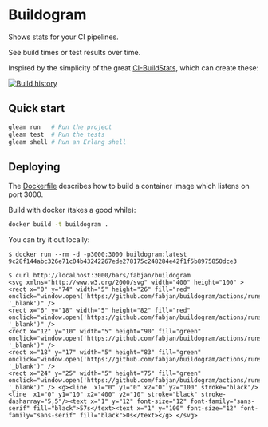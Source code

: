 # Buildogram

Shows stats for your CI pipelines.

See build times or test results over time.

Inspired by the simplicity of the great [CI-BuildStats](https://github.com/dustinmoris/CI-BuildStats), which can create these:

[![Build history](https://buildstats.info/github/chart/fabjan/buildogram)](https://github.com/fabjan/buildogram/actions)

## Quick start

```sh
gleam run   # Run the project
gleam test  # Run the tests
gleam shell # Run an Erlang shell
```

## Deploying

The [Dockerfile](./Dockerfile) describes how to build a container image which listens on port 3000.

Build with docker (takes a good while):

```sh
docker build -t buildogram .
```

You can try it out locally:

```shell session
$ docker run --rm -d -p3000:3000 buildogram:latest
9c28f144abc326e71c04b43242267ede278175c248284e42f1f5b8975850dce3

$ curl http://localhost:3000/bars/fabjan/buildogram
<svg xmlns="http://www.w3.org/2000/svg" width="400" height="100" > <rect x="0" y="74" width="5" height="26" fill="red" onclick="window.open('https://github.com/fabjan/buildogram/actions/runs/3507479383', '_blank')" />
<rect x="6" y="18" width="5" height="82" fill="red" onclick="window.open('https://github.com/fabjan/buildogram/actions/runs/3508779840', '_blank')" />
<rect x="12" y="10" width="5" height="90" fill="green" onclick="window.open('https://github.com/fabjan/buildogram/actions/runs/3508826797', '_blank')" />
<rect x="18" y="17" width="5" height="83" fill="green" onclick="window.open('https://github.com/fabjan/buildogram/actions/runs/3509164502', '_blank')" />
<rect x="24" y="25" width="5" height="75" fill="green" onclick="window.open('https://github.com/fabjan/buildogram/actions/runs/3558553196', '_blank')" /> <g><line  x1="0" y1="0" x2="0" y2="100" stroke="black"/><line  x1="0" y1="10" x2="400" y2="10" stroke="black" stroke-dasharray="5,5"/><text x="1" y="12" font-size="12" font-family="sans-serif" fill="black">57s</text><text x="1" y="100" font-size="12" font-family="sans-serif" fill="black">0s</text></g> </svg>
```
